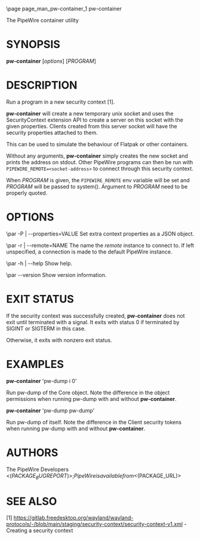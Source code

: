 \page page_man_pw-container_1 pw-container

The PipeWire container utility

# SYNOPSIS

**pw-container** \[*options*\] \[*PROGRAM*\]

# DESCRIPTION

Run a program in a new security context [1].

**pw-container** will create a new temporary unix socket and uses the
SecurityContext extension API to create a server on this socket with
the given properties. Clients created from this server socket will have
the security properties attached to them.

This can be used to simulate the behaviour of Flatpak or other containers.

Without any arguments, **pw-container** simply creates the new socket
and prints the address on stdout. Other PipeWire programs can then be run
with `PIPEWIRE_REMOTE=<socket-address>` to connect through this security
context.

When *PROGRAM* is given, the `PIPEWIRE_REMOTE` env variable will be set
and *PROGRAM* will be passed to system(). Argument to *PROGRAM* need to be
properly quoted.

# OPTIONS

\par -P | \--properties=VALUE
Set extra context properties as a JSON object.

\par -r | \--remote=NAME
The name the *remote* instance to connect to. If left unspecified, a
connection is made to the default PipeWire instance.

\par -h | \--help
Show help.

\par \--version
Show version information.

# EXIT STATUS

If the security context was successfully created, **pw-container** does
not exit until terminated with a signal. It exits with status 0 if terminated by
SIGINT or SIGTERM in this case.

Otherwise, it exits with nonzero exit status.

# EXAMPLES

**pw-container** 'pw-dump i 0'

Run pw-dump of the Core object. Note the difference in the object permissions
when running pw-dump with and without **pw-container**.

**pw-container** 'pw-dump pw-dump'

Run pw-dump of itself. Note the difference in the Client security tokens when
running pw-dump with and without **pw-container**.

# AUTHORS

The PipeWire Developers <$(PACKAGE_BUGREPORT)>;
PipeWire is available from <$(PACKAGE_URL)>

# SEE ALSO

[1] https://gitlab.freedesktop.org/wayland/wayland-protocols/-/blob/main/staging/security-context/security-context-v1.xml - Creating a security context
